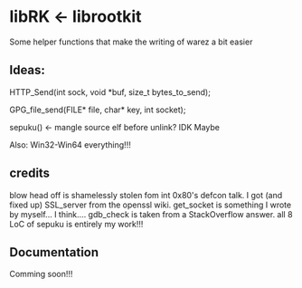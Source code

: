 # libRK <- librootkit

Some helper functions that make the writing of warez a bit easier


## Ideas:

HTTP_Send(int sock, void *buf, size_t bytes_to_send);

GPG_file_send(FILE* file, char* key, int socket);

sepuku() <- mangle source elf before unlink? IDK Maybe

Also: Win32-Win64 everything!!!

## credits

blow head off is shamelessly stolen fom int 0x80's defcon talk.
I got (and fixed up) SSL_server from the openssl wiki.
get_socket is something I wrote by myself... I think....
gdb_check is taken from a StackOverflow answer.
all 8 LoC of sepuku is entirely my work!!!

## Documentation

Comming soon!!!
